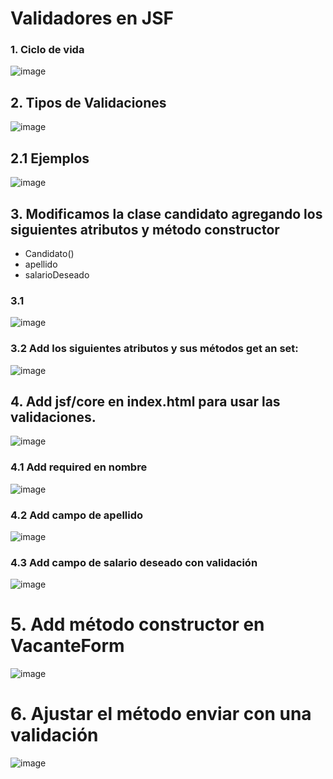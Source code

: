 # Validadores en JSF


### 1. Ciclo de vida

![image](https://user-images.githubusercontent.com/31961588/193364266-74bd3c47-6cfe-4f21-b434-f0e66b6ea809.png)

## 2. Tipos de Validaciones

![image](https://user-images.githubusercontent.com/31961588/193364497-5cec1a4b-ff69-40a5-9c3e-0198920498b2.png)

## 2.1  Ejemplos

![image](https://user-images.githubusercontent.com/31961588/193364755-24da3223-1880-4d09-a5f6-3ac77413b1e0.png)


## 3. Modificamos la clase candidato agregando los siguientes atributos y método constructor

- Candidato()
- apellido
- salarioDeseado

### 3.1 

![image](https://user-images.githubusercontent.com/31961588/193366829-37ff7c1d-6231-44aa-88aa-af8bf4b38fd1.png)

### 3.2 Add los siguientes atributos y sus métodos get an set:



![image](https://user-images.githubusercontent.com/31961588/193366955-c5cdb998-36a7-437f-86fc-bb2d777d25ba.png)


## 4. Add jsf/core en index.html para usar las validaciones. 

![image](https://user-images.githubusercontent.com/31961588/193386369-3638cd0c-2c42-40af-9702-eeb6ed81e70e.png)

### 4.1 Add required en nombre

![image](https://user-images.githubusercontent.com/31961588/193386482-fcbbb7b0-aee9-4c3c-b490-655973642b7c.png)

### 4.2 Add campo de apellido

![image](https://user-images.githubusercontent.com/31961588/193386544-92853c3c-924f-4d19-ba0b-42bea0dde827.png)

### 4.3 Add campo de salario deseado con validación 

![image](https://user-images.githubusercontent.com/31961588/193386573-5dd85f48-cdd5-4cef-b598-b42c9f13ec81.png)


# 5. Add método constructor en VacanteForm

![image](https://user-images.githubusercontent.com/31961588/193386747-84995b97-b3be-45be-a474-7376848fcac5.png)


# 6. Ajustar el método enviar con una validación 

![image](https://user-images.githubusercontent.com/31961588/193392292-a0b1082d-e42f-4249-bf90-7d883735fa07.png)


